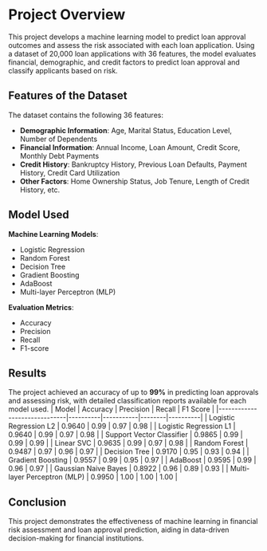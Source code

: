 # Project Overview

This project develops a machine learning model to predict loan approval outcomes and assess the risk associated with each loan application. Using a dataset of 20,000 loan applications with 36 features, the model evaluates financial, demographic, and credit factors to predict loan approval and classify applicants based on risk.

## Features of the Dataset
The dataset contains the following 36 features:

- **Demographic Information**: Age, Marital Status, Education Level, Number of Dependents  
- **Financial Information**: Annual Income, Loan Amount, Credit Score, Monthly Debt Payments  
- **Credit History**: Bankruptcy History, Previous Loan Defaults, Payment History, Credit Card Utilization  
- **Other Factors**: Home Ownership Status, Job Tenure, Length of Credit History, etc.

## Model Used
**Machine Learning Models**:
- Logistic Regression
- Random Forest
- Decision Tree
- Gradient Boosting
- AdaBoost
- Multi-layer Perceptron (MLP)

**Evaluation Metrics**:
- Accuracy
- Precision
- Recall
- F1-score

## Results
The project achieved an accuracy of up to **99%** in predicting loan approvals and assessing risk, with detailed classification reports available for each model used.
| Model                        | Accuracy | Precision | Recall | F1 Score |
|------------------------------|----------|-----------|--------|----------|
| Logistic Regression L2        | 0.9640   | 0.99      | 0.97   | 0.98     |
| Logistic Regression L1        | 0.9640   | 0.99      | 0.97   | 0.98     |
| Support Vector Classifier     | 0.9865   | 0.99      | 0.99   | 0.99     |
| Linear SVC                    | 0.9635   | 0.99      | 0.97   | 0.98     |
| Random Forest                 | 0.9487   | 0.97      | 0.96   | 0.97     |
| Decision Tree                 | 0.9170   | 0.95      | 0.93   | 0.94     |
| Gradient Boosting             | 0.9557   | 0.99      | 0.95   | 0.97     |
| AdaBoost                      | 0.9595   | 0.99      | 0.96   | 0.97     |
| Gaussian Naive Bayes          | 0.8922   | 0.96      | 0.89   | 0.93     |
| Multi-layer Perceptron (MLP)  | 0.9950   | 1.00      | 1.00   | 1.00     |


## Conclusion
This project demonstrates the effectiveness of machine learning in financial risk assessment and loan approval prediction, aiding in data-driven decision-making for financial institutions.
